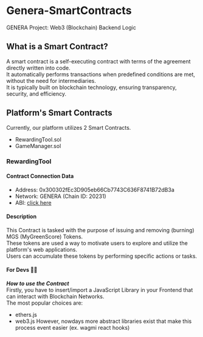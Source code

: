 # Genera-SmartContracts
GENERA Project: Web3 (Blockchain) Backend Logic

## What is a Smart Contract?
A smart contract is a self-executing contract with terms of the agreement directly written into code. 
<br />
It automatically performs transactions when predefined conditions are met, without the need for intermediaries.
<br /> 
It is typically built on blockchain technology, ensuring transparency, security, and efficiency.
<br />

## Platform's Smart Contracts
Currently, our platform utilizes 2 Smart Contracts.
- RewardingTool.sol
- GameManager.sol

### RewardingTool

#### Contract Connection Data
- Address: 0x300302fEc3D905eb66Cb7743C636F8741B72dB3a
- Network: GENERA (Chain ID: 20231)
- ABI: [click here](https://github.com/jimzord12/Genera-SmartContracts/blob/main/rewardingABI.json)

#### Description
This Contract is tasked with the purpose of issuing and removing (burning) MGS (MyGreenScore) Tokens.
<br />
These tokens are used a way to motivate users to explore and utilize the platform's web applications.
<br />
Users can accumulate these tokens by performing specific actions or tasks.

#### For Devs 👨‍💻
***How to use the Contract***
<br />
Firstly, you have to insert/import a JavaScript Library in your Frontend that can interact with Blockchain Networks.
<br />
The most popular choices are:
- ethers.js
- web3.js
However, nowdays more abstract libraries exist that make this process event easier (ex. wagmi react hooks)
